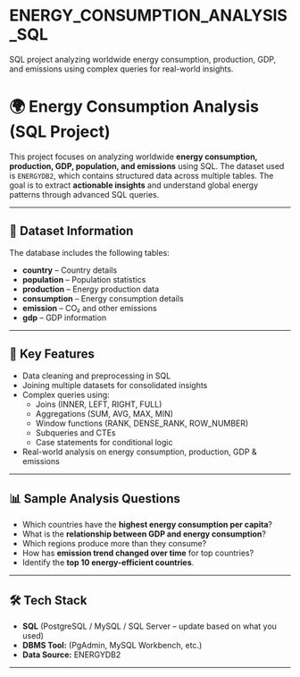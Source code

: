 # ENERGY_CONSUMPTION_ANALYSIS_SQL
SQL project analyzing worldwide energy consumption, production, GDP, and emissions using complex queries for real-world insights.

# 🌍 Energy Consumption Analysis (SQL Project)

This project focuses on analyzing worldwide **energy consumption, production, GDP, population, and emissions** using SQL. The dataset used is `ENERGYDB2`, which contains structured data across multiple tables. The goal is to extract **actionable insights** and understand global energy patterns through advanced SQL queries.

---

## 📂 Dataset Information
The database includes the following tables:
- **country** – Country details
- **population** – Population statistics
- **production** – Energy production data
- **consumption** – Energy consumption details
- **emission** – CO₂ and other emissions
- **gdp** – GDP information

---

## 🔑 Key Features
- Data cleaning and preprocessing in SQL  
- Joining multiple datasets for consolidated insights  
- Complex queries using:
  - Joins (INNER, LEFT, RIGHT, FULL)  
  - Aggregations (SUM, AVG, MAX, MIN)  
  - Window functions (RANK, DENSE_RANK, ROW_NUMBER)  
  - Subqueries and CTEs  
  - Case statements for conditional logic  
- Real-world analysis on energy consumption, production, GDP & emissions  

---

## 📊 Sample Analysis Questions
- Which countries have the **highest energy consumption per capita**?  
- What is the **relationship between GDP and energy consumption**?  
- Which regions produce more than they consume?  
- How has **emission trend changed over time** for top countries?  
- Identify the **top 10 energy-efficient countries**.  

---

## 🛠️ Tech Stack
- **SQL** (PostgreSQL / MySQL / SQL Server – update based on what you used)  
- **DBMS Tool:** (PgAdmin, MySQL Workbench, etc.)  
- **Data Source:** ENERGYDB2  

---
